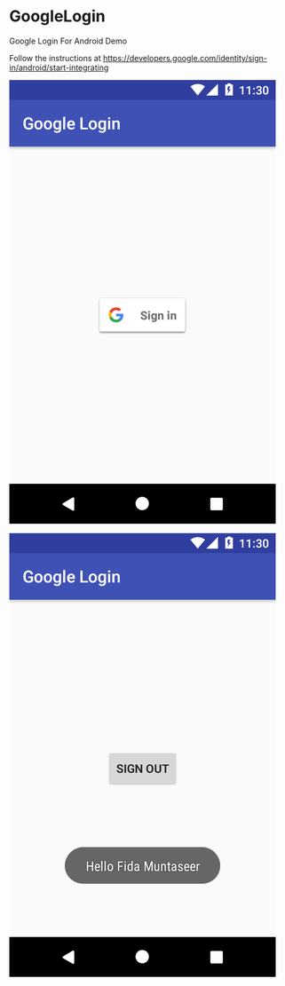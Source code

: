 # GoogleLogin
Google Login For Android Demo

Follow the instructions at https://developers.google.com/identity/sign-in/android/start-integrating

![Screenshot](Screenshot1.png)

![Screenshot](Screenshot2.png)
